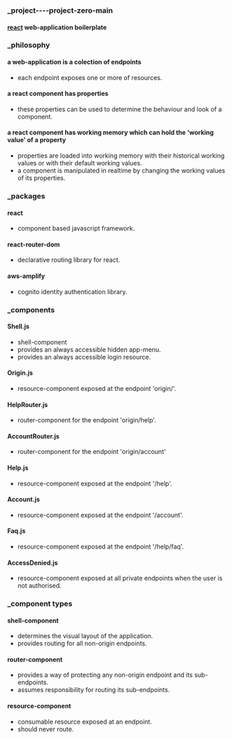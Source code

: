 ### _project----project-zero-main
#### [react](https://reactjs.org 'react homepage') web-application boilerplate  
### _philosophy  
#### a web-application is a colection of endpoints  
  * each endpoint exposes one or more of resources.
#### a react component has properties
  * these properties can be used to determine the behaviour and look of a component.  
#### a react component has working memory which can hold the 'working value' of a property
  * properties are loaded into working memory with their historical working values or with their default working values.  
  * a component is manipulated in realtime by changing the working values of its properties.
### _packages
#### react  
  * component based javascript framework.
#### react-router-dom  
  * declarative routing library for react.
#### aws-amplify  
  * cognito identity authentication library.  
### _components   
#### Shell.js   
* shell-component
* provides an always accessible hidden app-menu.
* provides an always accessible login resource.
#### Origin.js
* resource-component exposed at the endpoint 'origin/'.
#### HelpRouter.js 
* router-component for the endpoint 'origin/help'.
#### AccountRouter.js 
* router-component for the endpoint 'origin/account'
#### Help.js  
* resource-component exposed at the endpoint '/help'.
#### Account.js  
* resource-component exposed at the endpoint '/account'.
#### Faq.js  
* resource-component exposed at the endpoint '/help/faq'.
#### AccessDenied.js
* resource-component exposed at all private endpoints when the user is not authorised.
### _component types
#### shell-component
* determines the visual layout of the application.
* provides routing for all non-origin endpoints.
#### router-component
* provides a way of protecting any non-origin endpoint and its sub-endpoints.
* assumes responsibility for routing its sub-endpoints.
#### resource-component
* consumable resource exposed at an endpoint.
* should never route.

